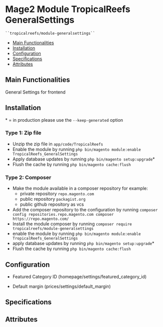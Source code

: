 # Mage2 Module TropicalReefs GeneralSettings

    ``tropicalreefs/module-generalsettings``

 - [Main Functionalities](#markdown-header-main-functionalities)
 - [Installation](#markdown-header-installation)
 - [Configuration](#markdown-header-configuration)
 - [Specifications](#markdown-header-specifications)
 - [Attributes](#markdown-header-attributes)


## Main Functionalities
General Settings for frontend

## Installation
\* = in production please use the `--keep-generated` option

### Type 1: Zip file

 - Unzip the zip file in `app/code/TropicalReefs`
 - Enable the module by running `php bin/magento module:enable TropicalReefs_GeneralSettings`
 - Apply database updates by running `php bin/magento setup:upgrade`\*
 - Flush the cache by running `php bin/magento cache:flush`

### Type 2: Composer

 - Make the module available in a composer repository for example:
    - private repository `repo.magento.com`
    - public repository `packagist.org`
    - public github repository as vcs
 - Add the composer repository to the configuration by running `composer config repositories.repo.magento.com composer https://repo.magento.com/`
 - Install the module composer by running `composer require tropicalreefs/module-generalsettings`
 - enable the module by running `php bin/magento module:enable TropicalReefs_GeneralSettings`
 - apply database updates by running `php bin/magento setup:upgrade`\*
 - Flush the cache by running `php bin/magento cache:flush`


## Configuration

 - Featured Category ID (homepage/settings/featured_category_id)

 - Default margin (prices/settings/default_margin)


## Specifications




## Attributes



